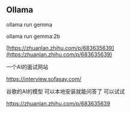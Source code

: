 ## Ollama

ollama run gemma

ollama run gemma:2b



[https://zhuanlan.zhihu.com/p/683635639](https:/zhuanlan.zhihu.com/p/683635639)



一个AI的面试网站

https://interview.sofasay.com/

谷歌的AI的模型 可以本地安装就能问答了 可以试试

https://zhuanlan.zhihu.com/p/683635639

